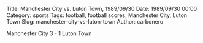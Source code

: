 Title: Manchester City vs. Luton Town, 1989/09/30
Date: 1989/09/30 00:00
Category: sports
Tags: football, football scores, Manchester City, Luton Town
Slug: manchester-city-vs-luton-town
Author: carbonero


Manchester City 3 - 1 Luton Town
